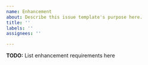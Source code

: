 ```yaml
---
name: Enhancement
about: Describe this issue template's purpose here.
title: ''
labels: ''
assignees: ''

---
```


**TODO:**
List enhancement requirements here
